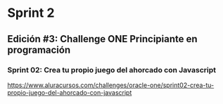 # Sprint 2
## Edición #3: Challenge ONE Principiante en programación
### Sprint 02: Crea tu propio juego del ahorcado con Javascript
https://www.aluracursos.com/challenges/oracle-one/sprint02-crea-tu-propio-juego-del-ahorcado-con-javascript
